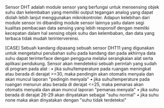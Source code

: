 Sensor DHT adalah module sensor yang berfungsi untuk mensensing objek suhu dan kelembaban yang memiliki output tegangan analog yang dapat diolah lebih lanjut menggunakan mikrokontroler.
Adapun kelebihan dari module sensor ini dibanding module sensor lainnya yaitu dalam segi kualitas pembacaan data sensing yang lebih responsif dengan memliki kecepatan dalam hal sensing objek suhu dan kelembaban, 
dan data yang terbaca tidak mudah terinterverensi.

[CASE]
Sebuah kandang dipasang sebuah sensor DHT11 yang digunakan untuk mengetahui perubahan suhu pada kandang dan pada akhirnya data suhu
dapat terinterface dengan pengguna melalui serangkaian alat serta aplikasi pendukung.
Sensor akan mendeteksi sebuah perintah yang sudah di program pada alat :
•	jika suhu/temperature pada ruangan meningkat atau berada di derajat >=30, maka pendingin akan otomatis menyala dan akan muncul laporan "pedingin menyala"
•	jika suhu/temperature pada ruangan menurun atau berada di derajat <=25, maka pemanas akan otomatis menyala dan akan muncul laporan "pemanas menyala"
•	jika suhu berada di derajat 26-29 akan dinyatakan sebagai "suhu normal"
•	jika suhu none maka akan dinyatakan dengan "suhu tidak terdeteksi"
